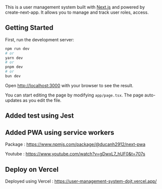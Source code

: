 This is a user management system built with [Next.js](https://nextjs.org) and powered by create-next-app. It allows you to manage and track user roles, access.

## Getting Started

First, run the development server:

```bash
npm run dev
# or
yarn dev
# or
pnpm dev
# or
bun dev
```

Open [http://localhost:3000](http://localhost:3000) with your browser to see the result.

You can start editing the page by modifying `app/page.tsx`. The page auto-updates as you edit the file.


## Added test using Jest

## Added PWA using service workers

Package : https://www.npmjs.com/package/@ducanh2912/next-pwa

Youtube : https://www.youtube.com/watch?v=gDwxL7_hUF0&t=707s

## Deploy on Vercel

Deployed using Vercel : https://user-management-system-dojt.vercel.app/


